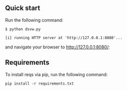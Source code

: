 
Quick start
----

Run the following command:
```
$ python dsvw.py

[i] running HTTP server at 'http://127.0.0.1:8080'...
```

and navigate your browser to http://127.0.0.1:8080/:

Requirements
----

To install reqs via pip, run the following command:

```
pip install -r requirements.txt
```
